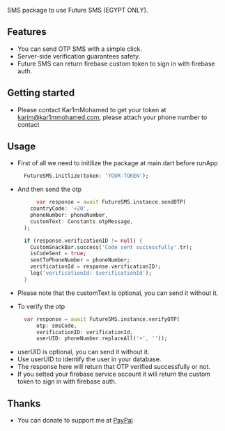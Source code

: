 <!--
This README describes the package. If you publish this package to pub.dev,
this README's contents appear on the landing page for your package.

For information about how to write a good package README, see the guide for
[writing package pages](https://dart.dev/guides/libraries/writing-package-pages).

For general information about developing packages, see the Dart guide for
[creating packages](https://dart.dev/guides/libraries/create-library-packages)
and the Flutter guide for
[developing packages and plugins](https://flutter.dev/developing-packages).
-->

SMS package to use Future SMS (EGYPT ONLY).

## Features

* You can send OTP SMS with a simple click.
* Server-side verification guarantees safety.
* Future SMS can return firebase custom token to sign in with firebase auth.

## Getting started

- Please contact Kar1mMohamed to get your token at karim@kar1mmohamed.com, please attach your phone number to contact

## Usage

- First of all we need to initilize the package at main.dart before runApp

   ```dart
     FutureSMS.initlize(token: 'YOUR-TOKEN');
   ```

- And then send the otp
    
    ```dart
          var response = await FutureSMS.instance.sendOTP(
        countryCode: '+20',
        phoneNumber: phoneNumber,
        customText: Constants.otpMessage,
      );

      if (response.verificationID != null) {
        CustomSnackBar.success('Code sent successfully'.tr);
        isCodeSent = true;
        sentToPhoneNumber = phoneNumber;
        verificationId = response.verificationID!;
        log('verificationId: $verificationId');
      }
    ```
* Please note that the customText is optional, you can send it without it.


- To verify the otp

    ```dart
      var response = await FutureSMS.instance.verifyOTP(
          otp: smsCode,
          verificationID: verificationId,
          userUID: phoneNumber.replaceAll('+', ''));
    ```
* userUID is optional, you can send it without it.
* Use userUID to identify the user in your database.
* The response here will return that OTP verified successfully or not.
* If you setted your firebase service account it will return the custom token to sign in with firebase auth.

## Thanks

* You can donate to support me at [PayPal](https://www.paypal.me/kar1mmohamed)
<!-- ## Additional information

TODO: Tell users more about the package: where to find more information, how to
contribute to the package, how to file issues, what response they can expect
from the package authors, and more. -->
